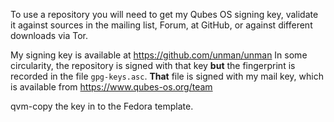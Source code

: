 To use a repository you will need to get my Qubes OS signing key, validate it
against sources in the mailing list, Forum, at GitHub, or against different
downloads via Tor.

My signing key is available at https://github.com/unman/unman
In some circularity, the repository is signed with that key **but** the fingerprint is recorded in the file `gpg-keys.asc`.
**That** file is signed with my mail key, which is available from https://www.qubes-os.org/team

qvm-copy the key in to the Fedora template.
